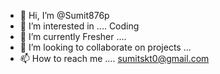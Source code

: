 - 👋 Hi, I’m @Sumit876p
- 👀 I’m interested in .... Coding
- 🌱 I’m currently Fresher ....
- 💞️ I’m looking to collaborate on projects ...
- 📫 How to reach me .... sumitskt0@gmail.com

<!---
Sumit876p/Sumit876p is a ✨ special ✨ repository because its `README.md` (this file) appears on your GitHub profile.
You can click the Preview link to take a look at your changes.
--->
